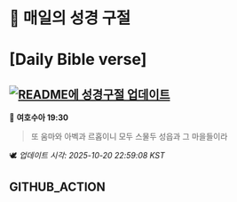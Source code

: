 # 🙏 매일의 성경 구절
# [Daily Bible verse]
## [![README에 성경구절 업데이트](https://github.com/DONGSUKA/first_test/actions/workflows/update-readme-bible.yml/badge.svg)](https://github.com/DONGSUKA/first_test/actions/workflows/update-readme-bible.yml)
<!-- START_BIBLE_VERSE -->
📖 **여호수아 19:30**
> 또 움마와 아벡과 르홉이니 모두 스물두 성읍과 그 마을들이라

🕊️ _업데이트 시각: 2025-10-20 22:59:08 KST_
  <!-- END_BIBLE_VERSE -->
## GITHUB_ACTION
